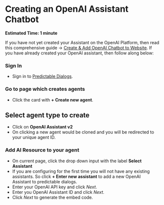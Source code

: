 
# Creating an OpenAI Assistant Chatbot
**Estimated Time: 1 minute**

If you have not yet created your Assistant on the OpenAI Platform, then read this comprehensive guide → [Create & Add OpenAI Chatbot to Website](https://predictabledialogs.com/learn/openai/website-chatbot-implementation#create--add-openai-chatbot-to-website). If you have already created your OpenAI assistant, then follow along below:

### Sign In
- Sign in to [Predictable Dialogs](https://predictabledialogs.com/sign-in).

### Go to page which creates agents
- Click the card with **+ Create new agent**. 

## Select agent type to create
- Click on **OpenAI Assistant v2**
- On clicking a new agent would be cloned and you will be redirected  to your unique agent ID.

### Add AI Resource to your agent
- On current page, click the drop down input with the label **Select Assistant**
- If you are configuring for the first time you will not have any existing assistants. So click **+ Enter new assistant** to add a new OpenAI Assistant to predictable dialogs.
- Enter your OpenAI API key and click *Next*. 
- Enter you OpenAI Assistant ID and click *Next*.
- Click *Next* to generate the embed code.
